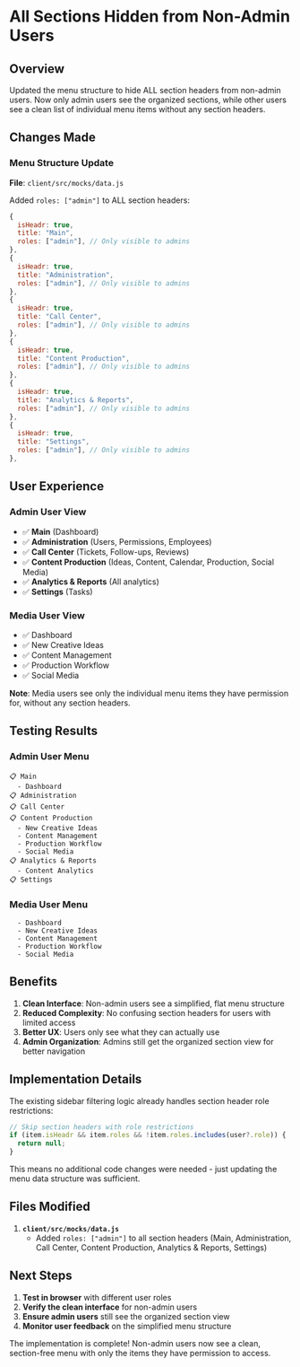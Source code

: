 # All Sections Hidden from Non-Admin Users

## Overview
Updated the menu structure to hide ALL section headers from non-admin users. Now only admin users see the organized sections, while other users see a clean list of individual menu items without any section headers.

## Changes Made

### **Menu Structure Update**
**File**: `client/src/mocks/data.js`

Added `roles: ["admin"]` to ALL section headers:

```javascript
{
  isHeadr: true,
  title: "Main",
  roles: ["admin"], // Only visible to admins
},
{
  isHeadr: true,
  title: "Administration",
  roles: ["admin"], // Only visible to admins
},
{
  isHeadr: true,
  title: "Call Center",
  roles: ["admin"], // Only visible to admins
},
{
  isHeadr: true,
  title: "Content Production",
  roles: ["admin"], // Only visible to admins
},
{
  isHeadr: true,
  title: "Analytics & Reports",
  roles: ["admin"], // Only visible to admins
},
{
  isHeadr: true,
  title: "Settings",
  roles: ["admin"], // Only visible to admins
},
```

## User Experience

### **Admin User View**
- ✅ **Main** (Dashboard)
- ✅ **Administration** (Users, Permissions, Employees)
- ✅ **Call Center** (Tickets, Follow-ups, Reviews)
- ✅ **Content Production** (Ideas, Content, Calendar, Production, Social Media)
- ✅ **Analytics & Reports** (All analytics)
- ✅ **Settings** (Tasks)

### **Media User View**
- ✅ Dashboard
- ✅ New Creative Ideas
- ✅ Content Management
- ✅ Production Workflow
- ✅ Social Media

**Note**: Media users see only the individual menu items they have permission for, without any section headers.

## Testing Results

### **Admin User Menu**
```
📋 Main
  - Dashboard
📋 Administration
📋 Call Center
📋 Content Production
  - New Creative Ideas
  - Content Management
  - Production Workflow
  - Social Media
📋 Analytics & Reports
  - Content Analytics
📋 Settings
```

### **Media User Menu**
```
  - Dashboard
  - New Creative Ideas
  - Content Management
  - Production Workflow
  - Social Media
```

## Benefits

1. **Clean Interface**: Non-admin users see a simplified, flat menu structure
2. **Reduced Complexity**: No confusing section headers for users with limited access
3. **Better UX**: Users only see what they can actually use
4. **Admin Organization**: Admins still get the organized section view for better navigation

## Implementation Details

The existing sidebar filtering logic already handles section header role restrictions:

```javascript
// Skip section headers with role restrictions
if (item.isHeadr && item.roles && !item.roles.includes(user?.role)) {
  return null;
}
```

This means no additional code changes were needed - just updating the menu data structure was sufficient.

## Files Modified

1. **`client/src/mocks/data.js`**
   - Added `roles: ["admin"]` to all section headers (Main, Administration, Call Center, Content Production, Analytics & Reports, Settings)

## Next Steps

1. **Test in browser** with different user roles
2. **Verify the clean interface** for non-admin users
3. **Ensure admin users** still see the organized section view
4. **Monitor user feedback** on the simplified menu structure

The implementation is complete! Non-admin users now see a clean, section-free menu with only the items they have permission to access. 